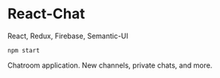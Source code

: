 # React-Chat
React, Redux, Firebase, Semantic-UI

```npm start```

Chatroom application. New channels, private chats, and more.
